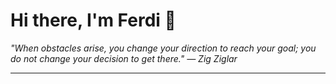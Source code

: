 <h1>Hi there, I'm Ferdi 👋</h1>

<p><em>
  "When obstacles arise, you change your direction to reach your goal; you do not change your decision to get there." — Zig Ziglar
</em></p>

---
